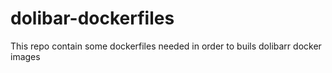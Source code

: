 # dolibar-dockerfiles
This repo contain some dockerfiles needed in order to buils dolibarr docker images
